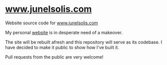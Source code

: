 # www.junelsolis.com
Website source code for www.junelsolis.com

My personal [website](https://www.junelsolis.com) is in desperate need of a makeover. 

The site will be rebuilt afresh and this repository will serve as its codebase. I have decided to make it public to show how I've built it. 

Pull requests from the public are very welcome!
